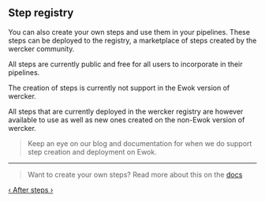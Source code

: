 ## Step registry

You can also create your own steps and use them in your pipelines. These
steps can be deployed to the registry, a marketplace of steps created by
the wercker community.

All steps are currently public and free for all users to incorporate in
their pipelines.

The creation of steps is currently not support in the Ewok version of
wercker.

All steps that are currently deployed in the wercker registry are
however available to use as well as new ones created on the non-Ewok
version of wercker.

> Keep an eye on our blog and documentation for when we do support step
creation and deployment on Ewok.

- - -
> Want to create your own steps? Read more about this on the
> [docs](/docs/steps/creating-steps.html)

[&lsaquo; After steps &rsaquo;](/learn/steps/after-steps.html "nav previous steps")
